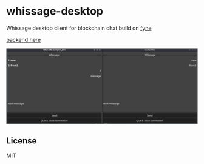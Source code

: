 # whissage-desktop

Whissage desktop client for blockchain chat build on [fyne](https://github.com/fyne-io/fyne)

[backend here](https://github.com/semyon-dev/whissage)

![](https://github.com/semyon-dev/whissage-desktop/blob/master/screen.png)

## License
MIT

